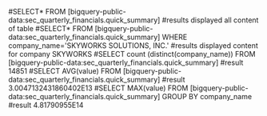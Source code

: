 #SELECT* FROM [bigquery-public-data:sec_quarterly_financials.quick_summary]
#results displayed all content of table
#SELECT* FROM [bigquery-public-data:sec_quarterly_financials.quick_summary] WHERE company_name='SKYWORKS SOLUTIONS, INC.'
#results displayed content for company SKYWORKS
#SELECT count (distinct(company_name)) FROM [bigquery-public-data:sec_quarterly_financials.quick_summary]
#result 14851
#SELECT AVG(value) FROM [bigquery-public-data:sec_quarterly_financials.quick_summary]
#result 3.0047132431860402E13
#SELECT MAX(value) FROM [bigquery-public-data:sec_quarterly_financials.quick_summary] GROUP BY company_name
#result 4.81790955E14
